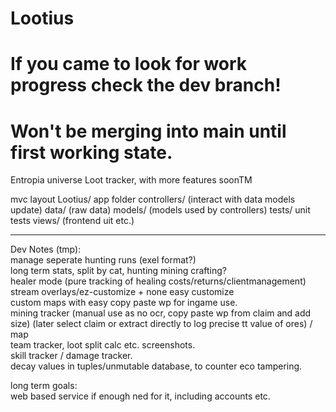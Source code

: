 # Lootius
# If you came to look for work progress check the dev branch!
# Won't be merging into main until first working state.
 Entropia universe Loot tracker, with more features soonTM


mvc layout
Lootius/ app folder
	controllers/ (interact with data models update)
	data/ (raw data)
	models/ (models used by controllers)
	tests/ unit tests
	views/ (frontend uit etc.)

---
Dev Notes (tmp):  
manage seperate hunting runs (exel format?)  
long term stats, split by cat, hunting mining  crafting?  
healer mode (pure tracking of healing costs/returns/clientmanagement)  
stream overlays/ez-customize + none easy customize  
custom maps with easy copy paste wp for ingame use.  
mining tracker (manual use as no ocr, copy paste wp from claim and add size) (later select claim or extract directly to log precise tt value of ores) / map  
team tracker, loot split calc etc. screenshots.  
skill tracker / damage tracker.   
decay values in tuples/unmutable database, to counter eco tampering.  
   
long term goals:  
web based service if enough ned for it, including accounts etc.  
 
